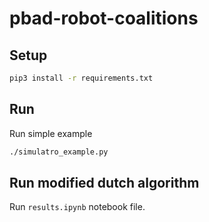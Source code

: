 # pbad-robot-coalitions

## Setup

```bash
pip3 install -r requirements.txt
```

## Run

Run simple example

```bash
./simulatro_example.py
```

## Run modified dutch algorithm

Run `results.ipynb` notebook file.